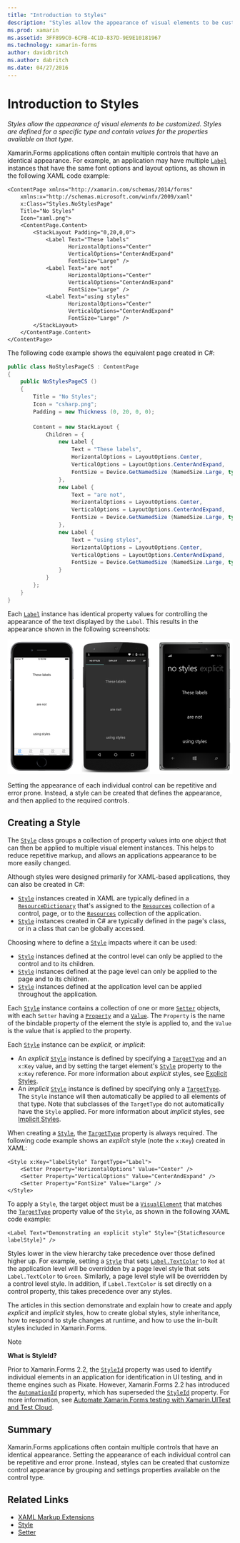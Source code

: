 ```yaml
---
title: "Introduction to Styles"
description: "Styles allow the appearance of visual elements to be customized. Styles are defined for a specific type and contain values for the properties available on that type."
ms.prod: xamarin
ms.assetid: 3FF899C0-6CFB-4C1D-837D-9E9E10181967
ms.technology: xamarin-forms
author: davidbritch
ms.author: dabritch
ms.date: 04/27/2016
---
```


# Introduction to Styles

_Styles allow the appearance of visual elements to be customized. Styles are defined for a specific type and contain values for the properties available on that type._

Xamarin.Forms applications often contain multiple controls that have an identical appearance. For example, an application may have multiple [`Label`](https://developer.xamarin.com/api/type/Xamarin.Forms.Label/) instances that have the same font options and layout options, as shown in the following XAML code example:

```xaml
<ContentPage xmlns="http://xamarin.com/schemas/2014/forms"
    xmlns:x="http://schemas.microsoft.com/winfx/2009/xaml"
	x:Class="Styles.NoStylesPage"
	Title="No Styles"
	Icon="xaml.png">
	<ContentPage.Content>
		<StackLayout Padding="0,20,0,0">
			<Label Text="These labels"
			       HorizontalOptions="Center"
				   VerticalOptions="CenterAndExpand"
				   FontSize="Large" />
			<Label Text="are not"
			       HorizontalOptions="Center"
				   VerticalOptions="CenterAndExpand"
				   FontSize="Large" />
			<Label Text="using styles"
			       HorizontalOptions="Center"
				   VerticalOptions="CenterAndExpand"
				   FontSize="Large" />
		</StackLayout>
	</ContentPage.Content>
</ContentPage>
```

The following code example shows the equivalent page created in C#:

```csharp
public class NoStylesPageCS : ContentPage
{
	public NoStylesPageCS ()
	{
		Title = "No Styles";
		Icon = "csharp.png";
		Padding = new Thickness (0, 20, 0, 0);

		Content = new StackLayout {
			Children = {
				new Label {
					Text = "These labels",
					HorizontalOptions = LayoutOptions.Center,
					VerticalOptions = LayoutOptions.CenterAndExpand,
					FontSize = Device.GetNamedSize (NamedSize.Large, typeof(Label))
				},
				new Label {
					Text = "are not",
					HorizontalOptions = LayoutOptions.Center,
					VerticalOptions = LayoutOptions.CenterAndExpand,
					FontSize = Device.GetNamedSize (NamedSize.Large, typeof(Label))
				},
				new Label {
					Text = "using styles",
					HorizontalOptions = LayoutOptions.Center,
					VerticalOptions = LayoutOptions.CenterAndExpand,
					FontSize = Device.GetNamedSize (NamedSize.Large, typeof(Label))
				}
			}
		};
	}
}
```

Each [`Label`](https://developer.xamarin.com/api/type/Xamarin.Forms.Label/) instance has identical property values for controlling the appearance of the text displayed by the `Label`. This results in the appearance shown in the following screenshots:

[![](introduction-images/no-styles.png "Label Appearance without Styles")](introduction-images/no-styles-large.png#lightbox "Label Appearance without Styles")

Setting the appearance of each individual control can be repetitive and error prone. Instead, a style can be created that defines the appearance, and then applied to the required controls.

## Creating a Style

The [`Style`](https://developer.xamarin.com/api/type/Xamarin.Forms.Style/) class groups a collection of property values into one object that can then be applied to multiple visual element instances. This helps to reduce repetitive markup, and allows an applications appearance to be more easily changed.

Although styles were designed primarily for XAML-based applications, they can also be created in C#:

- [`Style`](https://developer.xamarin.com/api/type/Xamarin.Forms.Style/) instances created in XAML are typically defined in a [`ResourceDictionary`](https://developer.xamarin.com/api/type/Xamarin.Forms.ResourceDictionary/) that's assigned to the [`Resources`](https://developer.xamarin.com/api/property/Xamarin.Forms.VisualElement.Resources/) collection of a control, page, or to the [`Resources`](https://developer.xamarin.com/api/property/Xamarin.Forms.Application.Resources/) collection of the application.
- [`Style`](https://developer.xamarin.com/api/type/Xamarin.Forms.Style/) instances created in C# are typically defined in the page's class, or in a class that can be globally accessed.

Choosing where to define a [`Style`](https://developer.xamarin.com/api/type/Xamarin.Forms.Style/) impacts where it can be used:

- [`Style`](https://developer.xamarin.com/api/type/Xamarin.Forms.Style/) instances defined at the control level can only be applied to the control and to its children.
- [`Style`](https://developer.xamarin.com/api/type/Xamarin.Forms.Style/) instances defined at the page level can only be applied to the page and to its children.
- [`Style`](https://developer.xamarin.com/api/type/Xamarin.Forms.Style/) instances defined at the application level can be applied throughout the application.

Each [`Style`](https://developer.xamarin.com/api/type/Xamarin.Forms.Style/) instance contains a collection of one or more [`Setter`](https://developer.xamarin.com/api/type/Xamarin.Forms.Setter/) objects, with each `Setter` having a [`Property`](https://developer.xamarin.com/api/property/Xamarin.Forms.Setter.Property/) and a [`Value`](https://developer.xamarin.com/api/property/Xamarin.Forms.Setter.Value/). The `Property` is the name of the bindable property of the element the style is applied to, and the `Value` is the value that is applied to the property.

Each [`Style`](https://developer.xamarin.com/api/type/Xamarin.Forms.Style/) instance can be *explicit*, or *implicit*:

- An *explicit* [`Style`](https://developer.xamarin.com/api/type/Xamarin.Forms.Style/) instance is defined by specifying a [`TargetType`](https://developer.xamarin.com/api/property/Xamarin.Forms.Style.TargetType/) and an `x:Key` value, and by setting the target element's [`Style`](https://developer.xamarin.com/api/property/Xamarin.Forms.VisualElement.Style/) property to the `x:Key` reference. For more information about *explicit* styles, see [Explicit Styles](~/xamarin-forms/user-interface/styles/explicit.md).
- An *implicit* [`Style`](https://developer.xamarin.com/api/type/Xamarin.Forms.Style/) instance is defined by specifying only a [`TargetType`](https://developer.xamarin.com/api/property/Xamarin.Forms.Style.TargetType/). The `Style` instance will then automatically be applied to all elements of that type. Note that subclasses of the `TargetType` do not automatically have the `Style` applied. For more information about *implicit* styles, see [Implicit Styles](~/xamarin-forms/user-interface/styles/implicit.md).

When creating a [`Style`](https://developer.xamarin.com/api/type/Xamarin.Forms.Style/), the [`TargetType`](https://developer.xamarin.com/api/property/Xamarin.Forms.Style.TargetType/) property is always required. The following code example shows an *explicit* style (note the `x:Key`) created in XAML:

```xaml
<Style x:Key="labelStyle" TargetType="Label">
	<Setter Property="HorizontalOptions" Value="Center" />
	<Setter Property="VerticalOptions" Value="CenterAndExpand" />
	<Setter Property="FontSize" Value="Large" />
</Style>
```

To apply a `Style`, the target object must be a [`VisualElement`](https://developer.xamarin.com/api/type/Xamarin.Forms.VisualElement/) that matches the [`TargetType`](https://developer.xamarin.com/api/property/Xamarin.Forms.Style.TargetType/) property value of the `Style`, as shown in the following XAML code example:

```xaml
<Label Text="Demonstrating an explicit style" Style="{StaticResource labelStyle}" />
```

Styles lower in the view hierarchy take precedence over those defined higher up. For example, setting a [`Style`](https://developer.xamarin.com/api/type/Xamarin.Forms.Style/) that sets [`Label.TextColor`](https://developer.xamarin.com/api/property/Xamarin.Forms.Label.TextColor/) to `Red` at the application level will be overridden by a page level style that sets `Label.TextColor` to `Green`. Similarly, a page level style will be overridden by a control level style. In addition, if `Label.TextColor` is set directly on a control property, this takes precedence over any styles.

The articles in this section demonstrate and explain how to create and apply *explicit* and *implicit* styles, how to create global styles, style inheritance, how to respond to style changes at runtime, and how to use the in-built styles included in Xamarin.Forms.

> [!NOTE]
> **What is StyleId?**
>
> Prior to Xamarin.Forms 2.2, the [`StyleId`](https://developer.xamarin.com/api/property/Xamarin.Forms.Element.StyleId/) property was used to identify individual elements in an application for identification in UI testing, and in theme engines such as Pixate. However, Xamarin.Forms 2.2 has introduced the [`AutomationId`](https://developer.xamarin.com/api/property/Xamarin.Forms.Element.AutomationId/) property, which has superseded the [`StyleId`](https://developer.xamarin.com/api/property/Xamarin.Forms.Element.StyleId/) property. For more information, see [Automate Xamarin.Forms testing with Xamarin.UITest and Test Cloud](~/xamarin-forms/deploy-test/uitest-and-test-cloud.md).

## Summary

Xamarin.Forms applications often contain multiple controls that have an identical appearance. Setting the appearance of each individual control can be repetitive and error prone. Instead, styles can be created that customize control appearance by grouping and settings properties available on the control type.


## Related Links

- [XAML Markup Extensions](~/xamarin-forms/xaml/xaml-basics/xaml-markup-extensions.md)
- [Style](https://developer.xamarin.com/api/type/Xamarin.Forms.Style/)
- [Setter](https://developer.xamarin.com/api/type/Xamarin.Forms.Setter/)
